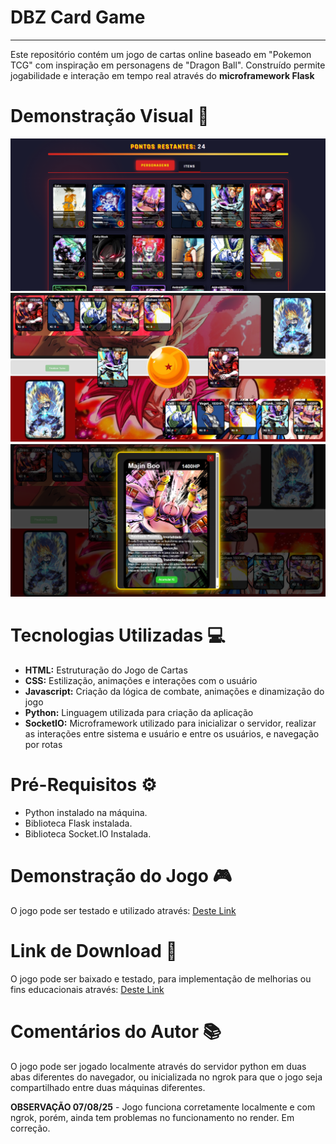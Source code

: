 # DBZ Card Game
---
Este repositório contém um jogo de cartas online baseado em "Pokemon TCG" com inspiração em personagens de "Dragon Ball". Construído permite jogabilidade e interação em tempo real através do **microframework Flask**

# Demonstração Visual 🔎
![seleção](img/selecao.png)
![jogabilidade](img/jogo.png)
![carta](img/carta.png)


# Tecnologias Utilizadas 💻
- **HTML:** Estruturação do Jogo de Cartas
- **CSS:** Estilização, animações e interações com o usuário
- **Javascript:** Criação da lógica de combate, animações e dinamização do jogo
- **Python:** Linguagem utilizada para criação da aplicação
- **SocketIO:** Microframework utilizado para inicializar o servidor, realizar as interações entre sistema e usuário e entre os usuários, e navegação por rotas

# Pré-Requisitos ⚙ 
- Python instalado na máquina.
- Biblioteca Flask instalada.
- Biblioteca Socket.IO Instalada.

# Demonstração do Jogo 🎮
O jogo pode ser testado e utilizado através: [Deste Link](https://dbz-card-game.onrender.com)

# Link de Download 💾
O jogo pode ser baixado e testado, para implementação de melhorias ou fins educacionais através: [Deste Link](https://downgit.github.io/#/home?url=https://github.com/carlossant77/dbz-card-game)

# Comentários do Autor 📚
O jogo pode ser jogado localmente através do servidor python em duas abas diferentes do navegador, ou inicializada no ngrok para que o jogo seja compartilhado entre duas máquinas diferentes.

**OBSERVAÇÃO 07/08/25** - Jogo funciona corretamente localmente e com ngrok, porém, ainda tem problemas no funcionamento no render. Em correção.
